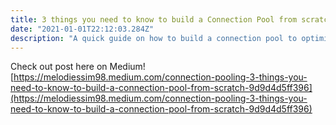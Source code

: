 ```yaml
---
title: 3 things you need to know to build a Connection Pool from scratch - Posted on Medium
date: "2021-01-01T22:12:03.284Z"
description: "A quick guide on how to build a connection pool to optimise inter-services communication."
---
```


Check out post here on Medium! [https://melodiessim98.medium.com/connection-pooling-3-things-you-need-to-know-to-build-a-connection-pool-from-scratch-9d9d4d5ff396](https://melodiessim98.medium.com/connection-pooling-3-things-you-need-to-know-to-build-a-connection-pool-from-scratch-9d9d4d5ff396)
